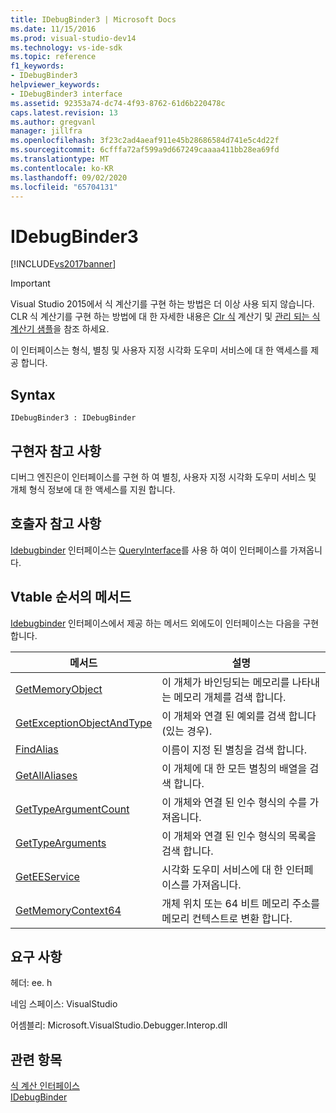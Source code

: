 ```yaml
---
title: IDebugBinder3 | Microsoft Docs
ms.date: 11/15/2016
ms.prod: visual-studio-dev14
ms.technology: vs-ide-sdk
ms.topic: reference
f1_keywords:
- IDebugBinder3
helpviewer_keywords:
- IDebugBinder3 interface
ms.assetid: 92353a74-dc74-4f93-8762-61d6b220478c
caps.latest.revision: 13
ms.author: gregvanl
manager: jillfra
ms.openlocfilehash: 3f23c2ad4aeaf911e45b28686584d741e5c4d22f
ms.sourcegitcommit: 6cfffa72af599a9d667249caaaa411bb28ea69fd
ms.translationtype: MT
ms.contentlocale: ko-KR
ms.lasthandoff: 09/02/2020
ms.locfileid: "65704131"
---
```

# <a name="idebugbinder3"></a>IDebugBinder3
[!INCLUDE[vs2017banner](../../../includes/vs2017banner.md)]

> [!IMPORTANT]
> Visual Studio 2015에서 식 계산기를 구현 하는 방법은 더 이상 사용 되지 않습니다. CLR 식 계산기를 구현 하는 방법에 대 한 자세한 내용은 [Clr 식](https://github.com/Microsoft/ConcordExtensibilitySamples/wiki/CLR-Expression-Evaluators) 계산기 및 [관리 되는 식 계산기 샘플](https://github.com/Microsoft/ConcordExtensibilitySamples/wiki/Managed-Expression-Evaluator-Sample)을 참조 하세요.  
  
 이 인터페이스는 형식, 별칭 및 사용자 지정 시각화 도우미 서비스에 대 한 액세스를 제공 합니다.  
  
## <a name="syntax"></a>Syntax  
  
```  
IDebugBinder3 : IDebugBinder  
```  
  
## <a name="notes-for-implementers"></a>구현자 참고 사항  
 디버그 엔진은이 인터페이스를 구현 하 여 별칭, 사용자 지정 시각화 도우미 서비스 및 개체 형식 정보에 대 한 액세스를 지원 합니다.  
  
## <a name="notes-for-callers"></a>호출자 참고 사항  
 [Idebugbinder](../../../extensibility/debugger/reference/idebugbinder.md) 인터페이스는 [QueryInterface](https://msdn.microsoft.com/library/62fce95e-aafa-4187-b50b-e6611b74c3b3)를 사용 하 여이 인터페이스를 가져옵니다.  
  
## <a name="methods-in-vtable-order"></a>Vtable 순서의 메서드  
 [Idebugbinder](../../../extensibility/debugger/reference/idebugbinder.md) 인터페이스에서 제공 하는 메서드 외에도이 인터페이스는 다음을 구현 합니다.  
  
|메서드|설명|  
|------------|-----------------|  
|[GetMemoryObject](../../../extensibility/debugger/reference/idebugbinder3-getmemoryobject.md)|이 개체가 바인딩되는 메모리를 나타내는 메모리 개체를 검색 합니다.|  
|[GetExceptionObjectAndType](../../../extensibility/debugger/reference/idebugbinder3-getexceptionobjectandtype.md)|이 개체와 연결 된 예외를 검색 합니다 (있는 경우).|  
|[FindAlias](../../../extensibility/debugger/reference/idebugbinder3-findalias.md)|이름이 지정 된 별칭을 검색 합니다.|  
|[GetAllAliases](../../../extensibility/debugger/reference/idebugbinder3-getallaliases.md)|이 개체에 대 한 모든 별칭의 배열을 검색 합니다.|  
|[GetTypeArgumentCount](../../../extensibility/debugger/reference/idebugbinder3-gettypeargumentcount.md)|이 개체와 연결 된 인수 형식의 수를 가져옵니다.|  
|[GetTypeArguments](../../../extensibility/debugger/reference/idebugbinder3-gettypearguments.md)|이 개체와 연결 된 인수 형식의 목록을 검색 합니다.|  
|[GetEEService](../../../extensibility/debugger/reference/idebugbinder3-geteeservice.md)|시각화 도우미 서비스에 대 한 인터페이스를 가져옵니다.|  
|[GetMemoryContext64](../../../extensibility/debugger/reference/idebugbinder3-getmemorycontext64.md)|개체 위치 또는 64 비트 메모리 주소를 메모리 컨텍스트로 변환 합니다.|  
  
## <a name="requirements"></a>요구 사항  
 헤더: ee. h  
  
 네임 스페이스: VisualStudio  
  
 어셈블리: Microsoft.VisualStudio.Debugger.Interop.dll  
  
## <a name="see-also"></a>관련 항목  
 [식 계산 인터페이스](../../../extensibility/debugger/reference/expression-evaluation-interfaces.md)   
 [IDebugBinder](../../../extensibility/debugger/reference/idebugbinder.md)
